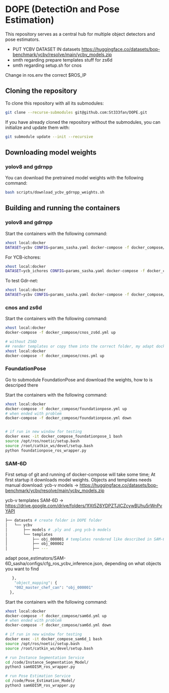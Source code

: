 # DOPE (DetectiOn and Pose Estimation)

This repository serves as a central hub for multiple object detectors and pose estimators.

- PUT YCBV DATASET IN datasets https://huggingface.co/datasets/bop-benchmark/ycbv/resolve/main/ycbv_models.zip
- smth regarding prepare templates stuff for zs6d
- smth regarding setup.sh for cnos

Change in ros.env the correct $ROS_IP

## Cloning the repository

To clone this repository with all its submodules:
```bash
git clone --recurse-submodules git@github.com:St333fan/DOPE.git
```

If you have already cloned the repository without the submodules, you can initialize and update them with:
```bash
git submodule update --init --recursive
```

## Downloading model weights
### yolov8 and gdrnpp
You can download the pretrained model weights with the following command:
```bash
bash scripts/download_ycbv_gdrnpp_weights.sh
```

## Building and running the containers
### yolov8 and gdrnpp
Start the containers with the following command:
```bash
xhost local:docker
DATASET=ycbv CONFIG=params_sasha.yaml docker-compose -f docker_compose/gdrnpp_yolov8.yml up
```
For YCB-ichores:
```bash
xhost local:docker
DATASET=ycb_ichores CONFIG=params_sasha.yaml docker-compose -f docker_compose/gdrnpp_yolov8.yml up
```

To test Gdr-net:
```bash
xhost local:docker
DATASET=ycbv CONFIG=params_sasha.yaml docker-compose -f docker_compose/gdrnpp_yolov8_test.yml up
```

### cnos and zs6d
Start the containers with the following command:
```bash
xhost local:docker
docker-compose -f docker_compose/cnos_zs6d.yml up

# without ZS6D
## render templates or copy them into the correct folder, my adapt docker-compose or dockerfile
xhost local:docker
docker-compose -f docker_compose/cnos.yml up
```

### FoundationPose
Go to submodule FoundationPose and download the weights, how to is descriped there

Start the containers with the following command:
```bash
xhost local:docker
docker-compose -f docker_compose/foundationpose.yml up
# when ended with problem
docker-compose -f docker_compose/foundationpose.yml down


# if run in new window for testing
docker exec -it docker_compose_foundationpose_1 bash
source /opt/ros/noetic/setup.bash
source /root/catkin_ws/devel/setup.bash
python foundationpose_ros_wrapper.py
```

### SAM-6D
First setup of git and running of docker-compose will take some time; At first startup it downloads model weights. Objects and templates needs manual download:
ycb-v models -> https://huggingface.co/datasets/bop-benchmark/ycbv/resolve/main/ycbv_models.zip

ycb-v templates SAM-6D -> https://drive.google.com/drive/folders/1fXt5Z6YDPZTJICZcywBUhu5rWnPvYAPI

```bash
├── datasets # create folder in DOPE folder
│   └── ycbv
│       ├── models # .ply and .png ycb-b models
│       └── templates
│           ├── obj_000001 # templates rendered like described in SAM-6D original git
│           ├── obj_000002
│           ├── ---
```
 adapt pose_estimators/SAM-6D_sasha/configs/cfg_ros_ycbv_inference.json, depending on what objects you want to find
```python
   },
    "object_mapping": {
    "002_master_chef_can": "obj_000001"
  },
```
Start the containers with the following command:
```bash
xhost local:docker
docker-compose -f docker_compose/sam6d.yml up
# when ended with problem
docker-compose -f docker_compose/sam6d.yml down

# if run in new window for testing
docker exec -it docker_compose_sam6d_1 bash
source /opt/ros/noetic/setup.bash
source /root/catkin_ws/devel/setup.bash

# run Instance Segmentation Service
cd /code/Instance_Segmentation_Model/
python3 sam6DISM_ros_wrapper.py

# run Pose Estimation Service
cd /code/Pose_Estimation_Model/
python3 sam6DISM_ros_wrapper.py
```
